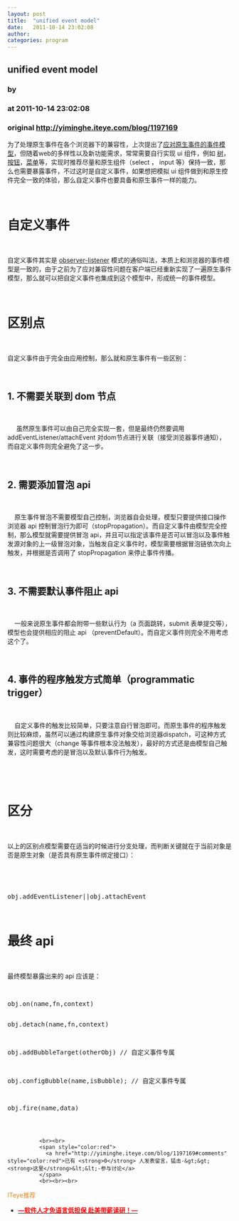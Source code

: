 ```yaml
---
layout: post
title:  "unified event model"
date:   2011-10-14 23:02:08
author: 
categories: program
---
```


## unified event model
### by 
### at 2011-10-14 23:02:08
### original <http://yiminghe.iteye.com/blog/1197169>

<p>为了处理原生事件在各个浏览器下的兼容性，上次提出了<a href="http://yiminghe.iteye.com/blog/1073547">应对原生事件的事件模型</a>，但随着web的多样性以及新功能需求，常常需要自行实现 ui 组件，例如 <a href="http://yiminghe.iteye.com/blog/1174320">树</a>，<a href="http://yiminghe.iteye.com/blog/921096">按钮</a>，<a href="http://docs.kissyui.com/docs/html/demo/component/menu/index.html">菜单</a>等，实现时推荐尽量和原生组件（select ， input 等）保持一致，那么也需要暴露事件，不过这时是自定义事件，如果想把模拟 ui 组件做到和原生控件完全一致的体验，那么自定义事件也要具备和原生事件一样的能力。</p>
<p> </p>
<h1>自定义事件</h1>
<p> </p>
<p>自定义事件其实是 <a href="http://en.wikipedia.org/wiki/Observer_pattern">observer-listener</a> 模式的通俗叫法，本质上和浏览器的事件模型是一致的，由于之前为了应对兼容性问题在客户端已经重新实现了一遍原生事件模型，那么就可以把自定义事件也集成到这个模型中，形成统一的事件模型。</p>
<p> </p>
<h1>区别点</h1>
<p> </p>
<p>自定义事件由于完全由应用控制，那么就和原生事件有一些区别：</p>
<p> </p>
<h2>1. 不需要关联到 dom 节点</h2>
<p> </p>
<p>     虽然原生事件可以由自己完全实现一套，但是最终仍然要调用 addEventListener/attachEvent 对dom节点进行关联（接受浏览器事件通知），而自定义事件则完全避免了这一步。</p>
<p> </p>
<h2>2. 需要添加冒泡 api</h2>
<p> </p>
<p>    原生事件冒泡不需要模型自己控制，浏览器自会处理，模型只要提供接口操作浏览器 api 控制冒泡行为即可（stopPropagation）。而自定义事件由模型完全控制，那么模型就需要提供冒泡 api，并且可以指定该事件是否可以冒泡以及事件触发源对象的上一级冒泡对象，当触发自定义事件时，模型需要根据冒泡链依次向上触发，并根据是否调用了 stopPropagation 来停止事件传播。</p>
<p> </p>
<h2>3. 不需要默认事件阻止 api</h2>
<p> </p>
<p>    一般来说原生事件都会附带一些默认行为（a 页面跳转，submit 表单提交等），模型也会提供相应的阻止 api （preventDefault）。而自定义事件则完全不用考虑这个了。</p>
<p> </p>
<h2>4. 事件的程序触发方式简单（programmatic trigger）</h2>
<p> </p>
<p>    自定义事件的触发比较简单，只要注意自行冒泡即可。而原生事件的程序触发则比较麻烦，虽然可以通过构建原生事件对象交给浏览器dispatch，可这种方式兼容性问题很大（change 等事件根本没法触发），最好的方式还是由模型自己触发，这时需要考虑的是冒泡以及默认事件行为触发。</p>
<p> </p>
<p> </p>
<h1>区分</h1>
<p> </p>
<p>以上的区别点模型需要在适当的时候进行分支处理，而判断关键就在于当前对象是否是原生对象（是否具有原生事件绑定接口）：</p>
<p> </p>
<p> </p>
<pre name="code">obj.addEventListener||obj.attachEvent</pre>
 
<h1>最终 api</h1>
<p> </p>
<p>最终模型暴露出来的 api 应该是：</p>
<p> </p>
<p>
</p>
<pre name="code">obj.on(name,fn,context)

obj.detach(name,fn,context)

obj.addBubbleTarget(otherObj) // 自定义事件专属

obj.configBubble(name,isBubble); // 自定义事件专属

obj.fire(name,data)</pre>
 
              
              <br><br>
              <span style="color:red">
                <a href="http://yiminghe.iteye.com/blog/1197169#comments" style="color:red">已有 <strong>0</strong> 人发表留言，猛击-&gt;&gt;<strong>这里</strong>&lt;&lt;-参与讨论</a>
              </span>
              <br><br><br>
<span style="color:#e28822">ITeye推荐</span>
<br>
<ul><li><a href="http://yiminghe.iteye.com/clicks/433"><span style="color:red;font-weight:bold">—软件人才免语言低担保 赴美带薪读研！— </span></a></li></ul>
<br><br><br>